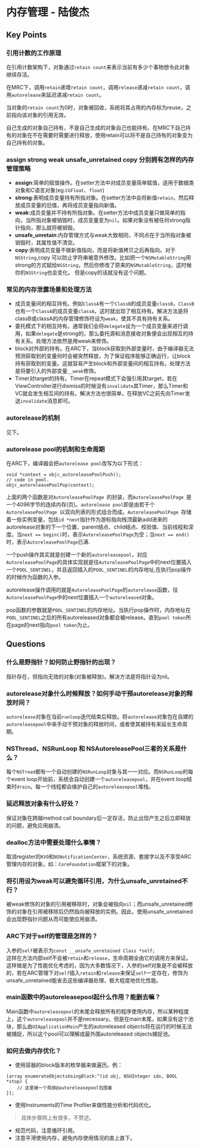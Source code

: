 # 内存管理 - 陆俊杰

## Key Points

### 引用计数的工作原理

在引用计数架构下，对象通过``retain count``来表示当前有多少个事物想令此对象继续存活。  

在MRC下，调用``retain``递增``retain count``，调用``release``递减``retain count``，调用``autorelease``来延迟递减``retain count``。

当对象的``retain count``为0时，对象被回收，系统将其占用的内存标为reuse，之前指向该对象的引用无效。

自己生成的对象自己持有，不是自己生成的对象自己也能持有。在MRC下自己持有的对象在不在需要时需要进行释放，使用retain可以将不是自己持有的对象变为自己持有的对象。

### assign strong weak unsafe_unretained copy 分别拥有怎样的内存管理策略

- **assign**:简单的赋值操作。在setter方法中对成员变量简单赋值，适用于数据类对象和C语言对象(eg.``CGFloat``、``float``)
- **strong**:表明成员变量持有所指对象。在setter方法中会将新值``retain``，然后释放成员变量的旧值，再将成员变量指向新值。
- **weak**:成员变量并不持有所指对象。在setter方法中成员变量只做简单的指向，当所指对象被销毁时，成员变量变为``nil``。如果对象没有被任何strong指针指向，那么就将被销毁。
- **unsafe_unretain**:内存管理方式与weak大致相同，不同点在于当所指对象被销毁时，其属性值不清空。
- **copy**:表明成员变量不做新值指向，而是将新值拷贝之后再指向。对于``NSString``,copy 可以防止字符串被意外修改。比如把一个``NSMutableString``用strong的方式赋给``NSString``，然后你修改了原来的``NSMutableString``，这时候你的``NSString``也会变化。
但是copy的话就没有这个问题。


### 常见的内存泄露场景和处理方法

- 成员变量间的相互持有。例如``ClassA``有一个``ClassB``的成员变量``classB``，``ClassB``也有一个``ClassA``的成员变量``classA``，这时就出现了相互持有。解决方法是将classB或classA的内存管理修饰符设为``weak``，使其不具有持有关系。
- 委托模式下的相互持有。通常我们会将``delegate``设为一个成员变量来进行调用，如果``delegate``是strong的，那么委托源和消息接收对象便会出现相互的持有关系。处理方法依然是用weak来修饰。
- block对外部的持有。在ARC下，当block获取到外部变量时，由于编译器无法预测获取到的变量何时会被突然释放，为了保证程序能够正确运行，让block持有获取到的变量。这就容易产生block和外部变量间的相互持有。处理方法是将要引入的外部变量``__weak``修饰。
- Timer对target的持有。Timer在repeat模式下会强引用其target，若在ViewController进行dismiss的时候没有``invalidate``其Timer，那么Timer和VC就会发生相互间的持有。解决方法也很简单，在释放VC之前先向Timer发送``invalidate``消息即可。

### autorelease的机制

见下。

### autorelease pool的机制和生命周期

在ARC下，编译器会把``autorelease pool``改写为以下形式：  

```
void *context = objc_autoreleasePoolPush();
// code in pool.
objc_autoreleasePoolPop(context);
```
上面的两个函数是对``AutoreleasePoolPage ``的封装，而``AutoreleasePoolPage ``是一个4096字节的连续内存(页)。``autorelease pool``即是由若干个``AutoreleasePoolPage ``以双向列表的形式组合而成。``AutoreleasePoolPage ``存储着一些实例变量，包括``id *next``指针作为游标指向栈顶最新add进来的autorelease对象的下一个位置、parent结点、child结点、校验值、当前线程和深度。当``next == begin()``时，表示``AutoreleasePoolPage``为空；当``next == end()``时，表示``AutoreleasePoolPage``已满.

一个push操作其实就是创建一个新的``autoreleasepool``，对应``AutoreleasePoolPage``的具体实现就是往``AutoreleasePoolPage``中的next位置插入一个``POOL_SENTINEL``，并且返回插入的``POOL_SENTINEL``的内存地址,在执行pop操作的时候作为函数的入参。

autorelease操作调用的就是``AutoreleasePoolPage``的``autorelease``函数，往``AutoreleasePoolPage``中的next位置插入一个``autoreleased``对象。

pop函数的参数就是``POOL_SENTINEL``的内存地址。当执行pop操作时，内存地址在``POOL_SENTINEL``之后的所有autoreleased对象都会被release。直到``pool token``所在page的next指向``pool token``为止。

## Questions

### 什么是野指针？如何防止野指针的出现？

指针存在，但指向无效的对象(对象被释放)。解决方法是将指针设为nil。

### autorelease对象什么时候释放？如何手动干预autorelease对象的释放时间？

``autorelease``对象在当前``runloop``迭代结束后释放。将``autorelease``对象包在自建的``autoreleasepool``中来手动干预对象的释放时间，或者使其被持有来延长生命周期。

### NSThread、NSRunLoop 和 NSAutoreleasePool三者的关系是什么？

每个``NSTread``都有一个自动创建的``NSRunLoop``对象与其一一对应。而``NSRunLoop``的每个event loop开始前，系统会自动创建一个``autoreleasepool``，并在event loop结束时``drain``。每一个线程都会维护自己的``autoreleasepool``堆栈。

### 延迟释放对象有什么好处？

保证对象在跨越method call boundary后一定存活，防止出现产生之后立即释放的问题，避免应用崩溃。

### dealloc方法中需要处理什么事情？

取消register的``KVO``和``NSNotificationCenter``、系统资源、套接字以及不享受ARC管理内存的对象，如：``CoreFoundation``框架下的对象。

### 将引用设为weak可以避免循环引用，为什么unsafe_unretained不行？

被weak修饰的对象的引用被移除时，对象会被指向``nil``；而unsafe_unretained修饰的对象在引用被移除后仍然指向被释放的实例。因此，使用unsafe_unretained会出现野指针问题从而可能使应用崩溃。

### ARC下对于self的管理是怎样的？

入参的``self``被表示为``const __unsafe_unretained Class *self;``  
这样在方法内部self不会被``retain``和``release``，生命周期全由它的调用方来保证。这样做是为了性能优化考虑的，因为大多数情况下，入参的self对象是不会被释放的，若在ARC管理下对``self``插入``retain``和``release``来保证``self``一定存在，修饰为unsafe_unretained能省去这些编译器处理，极大程度地优化性能。

### main函数中的autoreleasepool起什么作用？能删去嘛？

Main函数中``autoreleasepool``的末尾会释放所有的程序使用内存，所以某种程度上，这个``autoreleasepool``并不是necessary。但是在main末尾，如果没有这个池块，那么由``UIApplicationMain``产生的autoreleased objects将在运行的时候无法被捕捉，所以这个pool可以理解成最外围autoreleased objects捕捉池。

### 如何去做内存优化？

- 使用容器的block版本的枚举器来做遍历。例：

```
[array enumerateObjectsUsingBlock:^(id obj, NSUInteger idx, BOOL *stop) {
    // 这里被一个局部@autoreleasepool包围着
}];
```

- 使用Instruments的Time Profiler来做性能分析和代码优化。

> 具体步骤网上有很多，不赘述。

- 规范代码，注意循环引用。
- 注意平滑使用内存，避免内存使用情况的直上直下。
